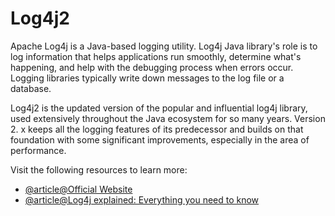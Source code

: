 # Log4j2

Apache Log4j is a Java-based logging utility. Log4j Java library's role is to log information that helps applications run smoothly, determine what's happening, and help with the debugging process when errors occur. Logging libraries typically write down messages to the log file or a database.

Log4j2 is the updated version of the popular and influential log4j library, used extensively throughout the Java ecosystem for so many years. Version 2. x keeps all the logging features of its predecessor and builds on that foundation with some significant improvements, especially in the area of performance.

Visit the following resources to learn more:

- [@article@Official Website](https://logging.apache.org/log4j/2.x/manual/configuration.html)
- [@article@Log4j explained: Everything you need to know](https://www.techtarget.com/whatis/feature/Log4j-explained-Everything-you-need-to-know)
